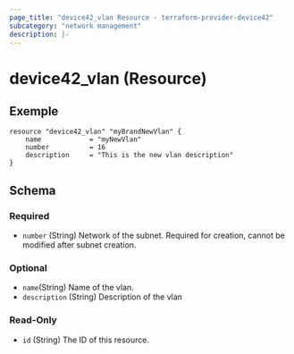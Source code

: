 ```yaml
---
page_title: "device42_vlan Resource - terraform-provider-device42"
subcategory: "network management"
description: |-
---
```


# device42_vlan (Resource)


## Exemple 

```hcl
resource "device42_vlan" "myBrandNewVlan" {
    name            = "myNewVlan"
    number          = 16
    description     = "This is the new vlan description"
}
```



<!-- schema generated by tfplugindocs -->
## Schema

### Required

- `number` (String) Network of the subnet. Required for creation, cannot be modified after subnet creation.

### Optional

- `name`(String) Name of the vlan.
- `description` (String) Description of the vlan

### Read-Only

- `id` (String) The ID of this resource.